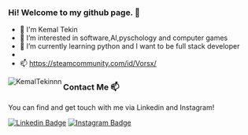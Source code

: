 ### Hi! Welcome to my github page. 👋
- 👋 I'm Kemal Tekin
- 👀 I’m interested in software,AI,pyschology and computer games 
- 🌱 I’m currently learning python and I want to be full stack developer
- 
- 📫 https://steamcommunity.com/id/Vorsx/ 



<img align="left" src="https://github-readme-stats.vercel.app/api/top-langs/?username=KemalTekinnn&layout=compact&hide=html" alt="KemalTekinnn" /></p>
### Contact Me 📫
You can find and get touch with me via Linkedin and Instagram!


[![Linkedin Badge](https://img.shields.io/badge/KemalTekin-follow%20on%20linkedin-blue?style=for-the-badge&logo=linkedin)](https://www.linkedin.com/in/KemalTekinn/)
[![Instagram Badge](https://img.shields.io/badge/KemalTekin-follow%20on%20instagram-blue?style=for-the-badge&logo=instagram)](https://instagram.com/kemalttekin/)
